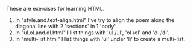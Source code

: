These are exercises for learning HTML.<br />
1. In "style.and.text-align.html" I've try to align the poem along the diagonal line with 2 'sections' in 1 'body'.<br />
2. In "ul.ol.and.dl.html" I list things with 'ul /ul', 'ol /ol' and 'dl /dl'.<br />
3. In "multi-list.html" I list things with 'ul' under 'li' to create a multi-list.<br />
